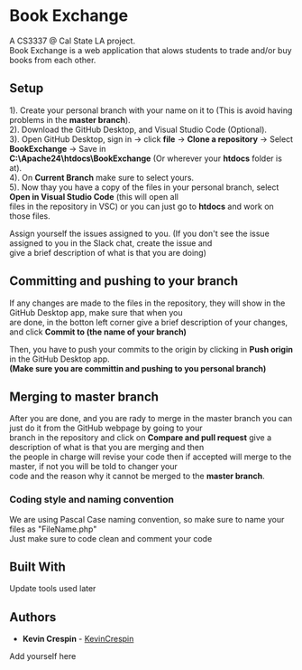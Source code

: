 # Book Exchange

A CS3337 @ Cal State LA project.</br>
Book Exchange is a web application that alows students to trade and/or buy books from each other.</br>

## Setup 

1). Create your personal branch with your name on it to (This is avoid having problems in the **master branch**).</br>
2). Download the GitHub Desktop, and Visual Studio Code (Optional).</br>
3). Open GitHub Desktop, sign in -> click **file** -> **Clone a repository** -> Select **BookExchange** -> Save in </br> **C:\Apache24\htdocs\BookExchange** (Or wherever your **htdocs** folder is at).</br>
4). On **Current Branch** make sure to select yours.</br>
5). Now thay you have a copy of the files in your personal branch, select **Open in Visual Studio Code** (this will open all </br> 
files in the repository in VSC) or you can just go to **htdocs** and work on those files.</br>

Assign yourself the issues assigned to you. (If you don't see the issue assigned to you in the Slack chat, create the issue and </br> give a brief description of what is that you are doing)</br>

## Committing and pushing to your branch

If any changes are made to the files in the repository, they will show in the GitHub Desktop app, make sure that when you </br>
are done, in the botton left corner give a brief description of your changes, and click **Commit to (the name of your branch)**</br>

Then, you have to push your commits to the origin by clicking in **Push origin** in the GitHub Desktop app. </br>
**(Make sure you are committin and pushing to you personal branch)**</br>

## Merging to master branch

After you are done, and you are rady to merge in the master branch you can just do it from the GitHub webpage by going to your</br> branch in the repository and click on **Compare and pull request** give a description of what is that you are merging and then</br>
the people in charge will revise your code then if accepted will merge to the master, if not you will be told to changer your</br>
code and the reason why it cannot be merged to the **master branch**.</br>

### Coding style and naming convention

We are using Pascal Case naming convention, so make sure to name your files as "FileName.php"</br>
Just make sure to code clean and comment your code</br>

## Built With

Update tools used later

## Authors

* **Kevin Crespin** - [KevinCrespin](https://github.com/KevinCrespin)</br>

Add yourself here


